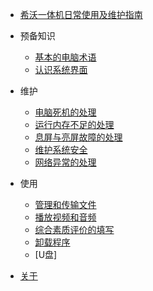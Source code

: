 - [希沃一体机日常使用及维护指南](/)

- 预备知识
  - [基本的电脑术语](预备知识/基本的电脑术语.md)
  - [认识系统界面](预备知识/认识系统界面.md)

- 维护
  - [电脑死机的处理](maintennance/电脑死机的处理/电脑死机的处理.md)
  - [运行内存不足的处理](maintennance/运行内存不足的处理/运行内存不足的处理.md)
  - [息屏与亮屏故障的处理](maintennance/息屏与亮屏故障的处理/息屏与亮屏故障的处理.md)
  - [维护系统安全](maintennance/维护系统安全/维护系统安全.md)
  - [网络异常的处理](maintennance/网络异常的处理/网络异常的处理.md)

- 使用
  - [管理和传输文件](usage/管理和传输文件/管理和传输文件.md)
  - [播放视频和音频](usage/播放视频和音频/播放视频和音频.md)
  - [综合素质评价的填写](usage/综合素质评价的填写/综合素质评价的填写.md)
  - [卸载程序](usage/卸载软件/卸载软件.md)
  - [U盘]

- [关于](about.md)